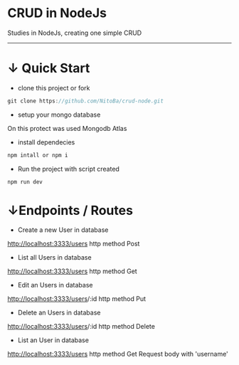 # CRUD in NodeJs

Studies in NodeJs, creating one simple CRUD

---

# ↓ Quick Start

- clone this project or fork

```jsx
git clone https://github.com/NitoBa/crud-node.git
```

- setup your mongo database

On this protect was used Mongodb Atlas

- install dependecies

```jsx
npm intall or npm i
```

- Run the project with script created

```jsx
npm run dev
```

# ↓Endpoints / Routes

- Create a new User in database

[http://localhost:3333/users](http://localhost:3333/users)   http method Post

- List all Users in database

[http://localhost:3333/users](http://localhost:3333/users)  http method Get

- Edit an Users in database

[http://localhost:3333/users](http://localhost:3333/users)/:id  http method Put

- Delete an Users in database

[http://localhost:3333/users](http://localhost:3333/users)/:id  http method Delete

- List an User in database

[http://localhost:3333/users](http://localhost:3333/users)  http method Get  Request body with 'username'
